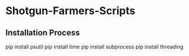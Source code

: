 # Shotgun-Farmers-Scripts
Installation Process
---------------------------
pip install psutil 
pip install time 
pip install subprocess 
pip install threading 
